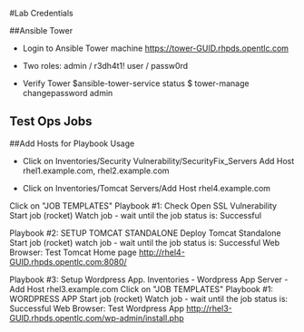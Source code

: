 #Lab Credentials

##Ansible Tower

- Login to Ansible Tower machine
https://tower-GUID.rhpds.opentlc.com

- Two roles:
admin / r3dh4t1!
user / passw0rd

- Verify Tower
$ansible-tower-service status
$ tower-manage changepassword admin


Test Ops Jobs
--------------

##Add Hosts for Playbook Usage
 
- Click on Inventories/Security Vulnerability/SecurityFix_Servers
  Add Host
  rhel1.example.com, rhel2.example.com

- Click on Inventories/Tomcat Servers/Add Host
  rhel4.example.com

Click on "JOB TEMPLATES" 
Playbook #1: Check Open SSL Vulnerability 
Start job (rocket) 
Watch job - wait until the job status is: Successful

Playbook #2: SETUP TOMCAT STANDALONE
Deploy Tomcat Standalone Start job (rocket) 
watch job - wait until the job status is: Successful 
Web Browser: Test Tomcat Home page
http://rhel4-GUID.rhpds.opentlc.com:8080/

Playbook #3: Setup Wordpress App.
Inventories - Wordpress App Server - Add Host
rhel3.example.com
Click on "JOB TEMPLATES" 
Playbook #1: WORDPRESS APP
Start job (rocket) 
Watch job - wait until the job status is: Successful
Web Browser: Test Wordpress App
http://rhel3-GUID.rhpds.opentlc.com/wp-admin/install.php

